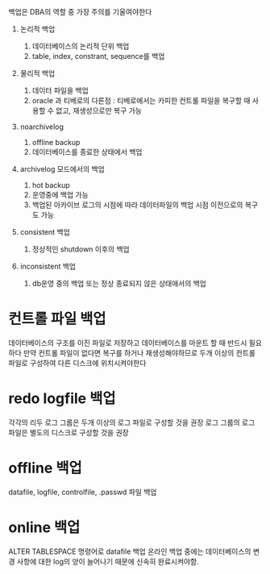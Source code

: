 
백업은 DBA의 역할 중 가장 주의를 기울여야한다

1. 논리적 백업
	1. 데이터베이스의 논리적 단위 백업
	2. table, index, constrant, sequence를 백업
2. 물리적 백업
	1. 데이터 파일을 백업
	2. oracle 과 티베로의 다른점 : 티베로에서는 카피한 컨트롤 파일을 복구할 때 사용할 수 없고, 재생성으로만 복구 가능

1. noarchivelog
	1. offline backup
	2. 데이터베이스를 종료한 상태에서 백업
2. archivelog 모드에서의 백업
	1. hot backup
	2. 운영중에 백업 가능
	3. 백업된 아카이브 로그의 시점에 따라 데이터파일의 백업 시점 이전으로의 복구도 가능
3. consistent 백업
	1. 정상적인 shutdown 이후의 백업
4. inconsistent 백업
	1. db운영 중의 백업 또는 정상 종료되지 않은 상태애서의 백업

# 컨트롤 파일 백업
데이터베이스의 구조를 이진 파일로 저장하고 데이터베이스를 마운트 할 때 반드시 필요하다
만약 컨트롤 파일이 없다면 복구를 하거나 재생성해야하므로 두개 이상의 컨트롤 파일로 구성하여 다른 디스크에 위치시켜야한다

# redo logfile 백업
각각의 리두 로그 그룹은 두개 이상의 로그 파일로 구성할 것을 권장
로그 그룹의 로그 파일은 별도의 디스크로 구성할 것을 권장

# offline 백업
datafile, logfile, controlfile, .passwd 파일 백업

# online 백업
ALTER TABLESPACE 명령어로 datafile 백업
온라인 백업 중에는 데이터베이스의 변경 사항에 대한 log의 양이 늘어나기 때문에 신속히 완료시켜야함.